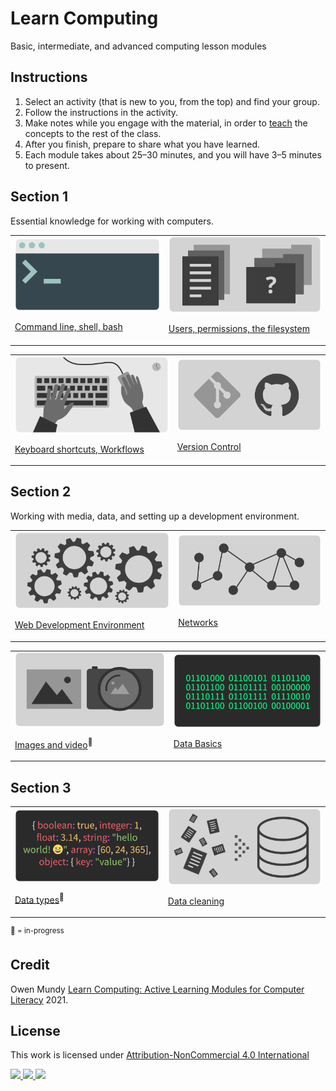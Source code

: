 
# Learn Computing

Basic, intermediate, and advanced computing lesson modules

## Instructions

1. Select an activity (that is new to you, from the top) and find your group.
1. Follow the instructions in the activity.
1. Make notes while you engage with the material, in order to [teach](https://en.wikipedia.org/wiki/Jigsaw_(teaching_technique)) the concepts to the rest of the class.
1. After you finish, prepare to share what you have learned.
1. Each module takes about 25–30 minutes, and you will have 3–5 minutes to present.





## Section 1

Essential knowledge for working with computers.

<table>
<tr>


<td>
<a href="topics-command-line.md">
<img src="assets/img/banner-command-line.png">

Command line, shell, bash</a>
</td>


<td>
<a href="topics-files-folders.md">
<img src="assets/img/banner-files-folders.png">

Users, permissions, the filesystem</a>
</td>


</tr>
</table>
<table>
<tr>


<td>
<a href="topics-keyboard-shortcuts.md">
<img src="assets/img/banner-keyboard-shortcuts.png">

Keyboard shortcuts, Workflows</a>
</td>


<td>
<a href="https://docs.google.com/presentation/d/1vtK6LoqwF4rQQZZy-ovuEgsYUwwMRXsqDVMOjAPSBt0/edit#slide=id.p">
<img src="assets/img/banner-version-control.png">

Version Control</a>
</td>



</tr>
</table>









## Section 2

Working with media, data, and setting up a development environment.

<table>
<tr>


<td>
<a href="topics-web-development.md">
<img src="assets/img/banner-web-development.png">

Web Development Environment</a>
</td>



<td>
<a href="topics-networks.md">
<img src="assets/img/banner-networks.png">

Networks</a>
</td>


</tr>
</table>
<table>
<tr>


<td>
<a href="topics-images.md">
<img src="assets/img/banner-images.png">

Images and video</a><sup>📌 </sup>
</td>


<td>
<a href="topics-data-basics.md">
<img src="assets/img/banner-data-basics.png">

Data Basics</a>
</td>


</tr>
</table>


















## Section 3



<table>
<tr>



<td>
<a href="topics-data-types.md">
<img src="assets/img/banner-data-types.png">

Data types</a><sup>📌 </sup>
</td>



<td>
<a href="topics-data-cleaning.md">
<img src="assets/img/banner-data-cleaning.png">

Data cleaning</a>
</td>



<!-- <td>
<a href="topics-computational-thinking.md">
<img src="assets/img/banner-computational-thinking.png">

Computational thinking</a><sup>📌 </sup>
</td>
-->


</tr>
</table>



<!--

TO Add

- Design Thinking from 404 and 245
https://www.google.com/search?q=design+thinking&safe=off&rlz=1C5CHFA_enUS903US909&sxsrf=ALeKk00UmuqK1Wv7fRyv0LQz13FoXSjw9g:1600281343883&source=lnms&tbm=isch&sa=X&ved=2ahUKEwjwrqvIqO7rAhWKMd8KHcCsCwMQ_AUoAXoECB0QAw&biw=1440&bih=798

- Design Patterns from 245 - might need to go in 245 repo

-->










<sup>📌 = in-progress</sup>





## Credit

Owen Mundy [Learn Computing: Active Learning Modules for Computer Literacy](https://github.com/omundy/learn-computing) 2021.


## License

<p xmlns:cc="http://creativecommons.org/ns#" >This work is licensed under <a href="http://creativecommons.org/licenses/by-nc/4.0/?ref=chooser-v1" target="_blank" rel="license noopener noreferrer">Attribution-NonCommercial 4.0 International

<img height=28 src="https://mirrors.creativecommons.org/presskit/icons/cc.svg?ref=chooser-v1"> <img height=28 src="https://mirrors.creativecommons.org/presskit/icons/by.svg?ref=chooser-v1"> <img height=28 src="https://mirrors.creativecommons.org/presskit/icons/nc.svg?ref=chooser-v1"></a></p>
